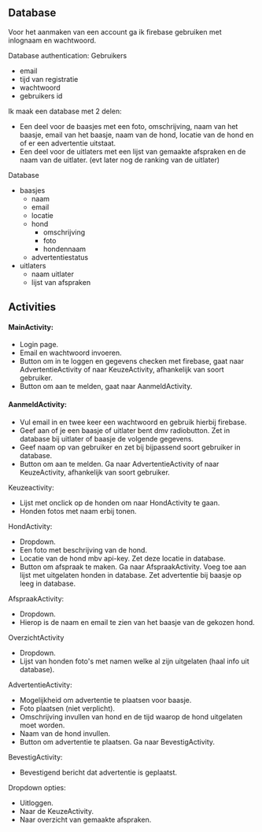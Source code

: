 ## Database
Voor het aanmaken van een account ga ik firebase gebruiken met inlognaam en wachtwoord. 

Database authentication:
Gebruikers
  * email
  * tijd van registratie
  * wachtwoord
  * gebruikers id

Ik maak een database met 2 delen:
* Een deel voor de baasjes met een foto, omschrijving, naam van het baasje, email van het baasje, naam van de hond, locatie van de hond en of er een advertentie uitstaat. 
* Een deel voor de uitlaters met een lijst van gemaakte afspraken en de naam van de uitlater. (evt later nog de ranking van de uitlater)


Database
  * baasjes
    * naam
    * email
    * locatie
    * hond
      * omschrijving
      * foto
      * hondennaam
    * advertentiestatus
  * uitlaters
    * naam uitlater
    * lijst van afspraken
    


## Activities
#### MainActivity: 
* Login page. 
* Email en wachtwoord invoeren. 
* Button om in te loggen en gegevens checken met firebase, gaat naar AdvertentieActivity of naar KeuzeActivity, afhankelijk van soort gebruiker. 
* Button om aan te melden, gaat naar AanmeldActivity.

#### AanmeldActivity: 
* Vul email in en twee keer een wachtwoord en gebruik hierbij firebase. 
* Geef aan of je een baasje of uitlater bent dmv radiobutton. Zet in database bij uitlater of baasje de volgende gegevens. 
* Geef naam op van gebruiker en zet bij bijpassend soort gebruiker in database. 
* Button om aan te melden. Ga naar AdvertentieActivity of naar KeuzeActivity, afhankelijk van soort gebruiker.

Keuzeactivity: 
* Lijst met onclick op de honden om naar HondActivity te gaan. 
* Honden fotos met naam erbij tonen. 

HondActivity: 
* Dropdown. 
* Een foto met beschrijving van de hond. 
* Locatie van de hond mbv api-key. Zet deze locatie in database. 
* Button om afspraak te maken. Ga naar AfspraakActivity. Voeg toe aan lijst met uitgelaten honden in database. Zet advertentie bij baasje op leeg in database. 

AfspraakActivity: 
* Dropdown. 
* Hierop is de naam en email te zien van het baasje van de gekozen hond. 

OverzichtActivity 
* Dropdown. 
* Lijst van honden foto's met namen welke al zijn uitgelaten (haal info uit database). 

AdvertentieActivity: 
* Mogelijkheid om advertentie te plaatsen voor baasje. 
* Foto plaatsen (niet verplicht). 
* Omschrijving invullen van hond en de tijd waarop de hond uitgelaten moet worden. 
* Naam van de hond invullen. 
* Button om advertentie te plaatsen. Ga naar BevestigActivity. 

BevestigActivity: 
* Bevestigend bericht dat advertentie is geplaatst. 
 

Dropdown opties: 
* Uitloggen. 
* Naar de KeuzeActivity. 
* Naar overzicht van gemaakte afspraken. 
